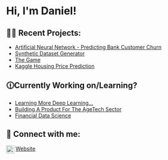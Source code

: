 <h1>Hi, I'm Daniel! <br/><a href="https://www.linkedin.com/in/daniel-stewart-programming/"></a></h1>

<h2>👨‍💻 Recent Projects:</h2>

  - [Artificial Neural Network - Predicting Bank Customer Churn](https://github.com/dstew1/ANNBankChurn)
  - [Synthetic Dataset Generator](https://github.com/dstew1/SyntheticDatasetGenerator)
  - [The Game](https://github.com/dstew1/The-Game)
  - [Kaggle Housing Price Prediction](https://github.com/dstew1/housingpriceprediction)

<h2>🕧Currently Working on/Learning?</h2>

- [Learning More Deep Learning...](https://en.wikipedia.org/wiki/Deep_learning)
- [Building A Product For The AgeTech Sector](https://en.wikipedia.org/wiki/Gerontechnology)
- [Financial Data Science](https://ca.finance.yahoo.com/)


<h2> 🤳 Connect with me:</h2>

[<img align="left" alt="dstew1 | LinkedIn" width="22px" src="https://cdn.jsdelivr.net/npm/simple-icons@v3/icons/linkedin.svg" />][linkedin]


[linkedin]: https://www.linkedin.com/in/danthemans/
<a href="https://www.becomingdanielstewart.com/"> Website </a>
